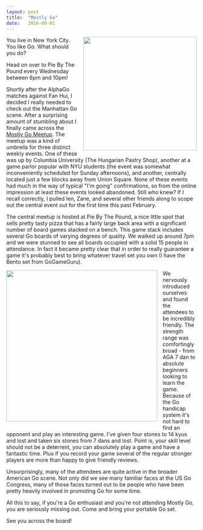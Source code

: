 ```yaml
---
layout: post
title:  "Mostly Go"
date:   2016-09-01
---
```


<image width="300" style="float: right; margin-left: 1em;
margin-bottom: 1em;"
src="http://swannodette.github.io/baduk/assets/images/pie.png"></image>

You live in New York City. You like Go. What should you do?

Head on over to Pie By The Pound every Wednesday between 6pm and
10pm!

Shortly after the AlphaGo matches against Fan Hui, I decided I really
needed to check out the Manhattan Go scene. After a surprising amount
of stumbling about I finally came across the
[Mostly Go Meetup](http://www.meetup.com/mostlygo/). The meetup was a
kind of umbrella for three distinct weekly events. One of these was up
by Columbia University (The Hungarian Pastry Shop), another at a game
parlor popular with NYU students (the event was somewhat
inconveniently scheduled for Sunday afternoons), and another,
centrally located just a few blocks away from Union Square. None of
these events had much in the way of typical "I'm going"
confirmations, so from the online impression at least these events looked
abandoned. Still who knew? If I recall correctly, I pulled Ien, Zane, and several
other friends along to scope out the central event out for
the first time this past February.

The central meetup is hosted at Pie By The Pound, a nice little spot that
sells pretty tasty pizza that has a fairly large back area with a
significant number of board games stacked on a bench. This game stack
includes several Go boards of varying degrees of quality. We walked up
around 7pm and we were stunned to see all boards occupied with a solid
15 people in attendance. In fact it became pretty clear that in order
to really guarantee a game it's probably best to bring whatever travel
set you own (I have the Bento set from GoGameGuru).

<image width="400" style="float: left; margin-right: 1em;
margin-bottom: 1em;"
src="http://swannodette.github.io/baduk/assets/images/pie_play.png"></image>

We nervously introduced ourselves and found the attendees to be
incredibly friendly. The strength range was comfortingly broad - from
AGA 7 dan to absolute beginners looking to learn the game. Because of
the Go handicap system it's not hard to find an opponent and play an
interesting game. I've given four stones to 14 kyus and lost and taken
six stones from 7 dans and lost. Point is, your skill level should not
be a deterrent, you can absolutely play a game and have a fantastic
time. Plus if you record your game several of the regular stronger
players are more than happy to give friendly reviews.

Unsurprisingly, many of the attendees are quite active in the broader
American Go scene. Not only did we see many familiar faces at the US
Go Congress, many of those faces turned out to be people who have been
pretty heavily involved in promoting Go for some time.

All this to say, if you're a Go enthusiast and you're not attending
Mostly Go, you are seriously missing out. Come and bring your
portable Go set. 

See you across the board!
